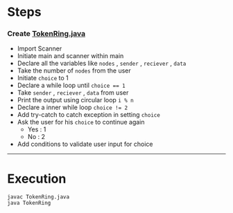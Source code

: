 # Steps 

### Create [TokenRing.java](TokenRing.java)

- Import Scanner
- Initiate main and scanner within main
- Declare all the variables like ```nodes``` , ```sender``` , ```reciever``` , ```data```
- Take the number of ```nodes``` from the user
- Initiate ```choice``` to 1
- Declare a while loop until ```choice == 1``` 
- Take ```sender``` , ```reciever``` , ```data``` from user
- Print the output using circular loop ```i % n``` 
- Declare a inner while loop ```choice != 2```
- Add try-catch to catch exception in setting ```choice``` 
- Ask the user for his ```choice``` to continue again
    - Yes : 1
    - No : 2
- Add conditions to validate user input for choice

---

# Execution

```
javac TokenRing.java
java TokenRing
```
